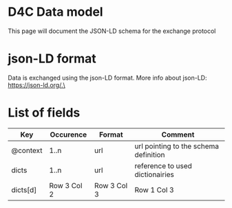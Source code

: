 # D4C Data model
This page will document the JSON-LD schema for the exchange protocol

# json-LD format
Data is exchanged using the json-LD format. More info about json-LD: https://json-ld.org/.\

# List of fields

| Key | Occurence | Format | Comment |
|----------|----------|----------|----------|
| @context | 1..n | url | url pointing to the schema definition |
| dicts | 1..n | url | reference to used dictionairies |
| dicts[d] | Row 3 Col 2 | Row 3 Col 3 | Row 1 Col 3 |